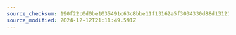 ```yaml
---
source_checksum: 190f22c0d0be1035491c63c8bbe11f13162a5f3034330d88d1312151e9d578c6
source_modified: 2024-12-12T21:11:49.591Z
---
```



